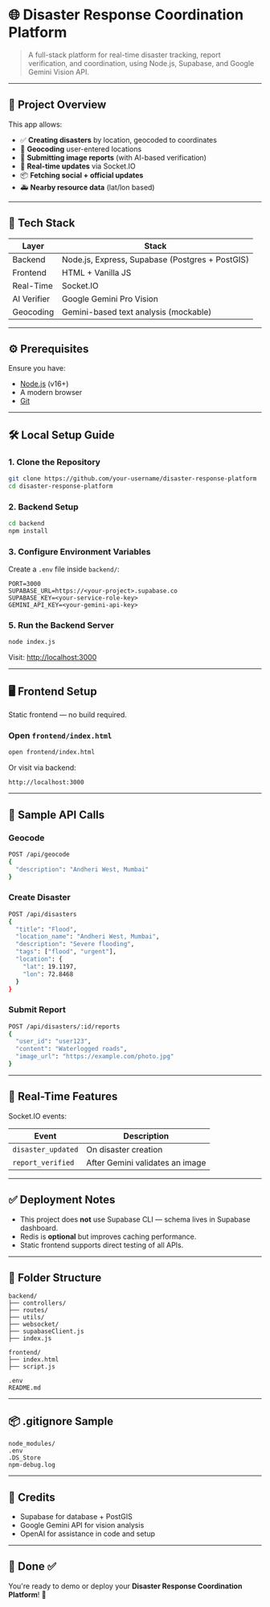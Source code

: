 # 🌐 Disaster Response Coordination Platform

> A full-stack platform for real-time disaster tracking, report verification, and coordination, using Node.js, Supabase, and Google Gemini Vision API.

---

## 🧩 Project Overview

This app allows:

* ✅ **Creating disasters** by location, geocoded to coordinates
* 📍 **Geocoding** user-entered locations
* 📝 **Submitting image reports** (with AI-based verification)
* 📡 **Real-time updates** via Socket.IO
* 📦 **Fetching social + official updates**
* 🚑 **Nearby resource data** (lat/lon based)

---

## 🧰 Tech Stack

| Layer       | Stack                                           |
| ----------- | ----------------------------------------------- |
| Backend     | Node.js, Express, Supabase (Postgres + PostGIS) |
| Frontend    | HTML + Vanilla JS                               |
| Real-Time   | Socket.IO                                       |
| AI Verifier | Google Gemini Pro Vision                        |
| Geocoding   | Gemini-based text analysis (mockable)           |

---

## ⚙️ Prerequisites

Ensure you have:

* [Node.js](https://nodejs.org/) (v16+)
* A modern browser
* [Git](https://git-scm.com/)

---

## 🛠️ Local Setup Guide

### 1. Clone the Repository

```bash
git clone https://github.com/your-username/disaster-response-platform
cd disaster-response-platform
```

### 2. Backend Setup

```bash
cd backend
npm install
```

### 3. Configure Environment Variables

Create a `.env` file inside `backend/`:

```env
PORT=3000
SUPABASE_URL=https://<your-project>.supabase.co
SUPABASE_KEY=<your-service-role-key>
GEMINI_API_KEY=<your-gemini-api-key>

```


### 5. Run the Backend Server

```bash
node index.js
```

Visit: [http://localhost:3000](http://localhost:3000)

---

## 🖥️ Frontend Setup

Static frontend — no build required.

### Open `frontend/index.html`

```bash
open frontend/index.html
```

Or visit via backend:

```url
http://localhost:3000
```

---

## 🧪 Sample API Calls

### Geocode

```bash
POST /api/geocode
{
  "description": "Andheri West, Mumbai"
}
```

### Create Disaster

```bash
POST /api/disasters
{
  "title": "Flood",
  "location_name": "Andheri West, Mumbai",
  "description": "Severe flooding",
  "tags": ["flood", "urgent"],
  "location": {
    "lat": 19.1197,
    "lon": 72.8468
  }
}
```

### Submit Report

```bash
POST /api/disasters/:id/reports
{
  "user_id": "user123",
  "content": "Waterlogged roads",
  "image_url": "https://example.com/photo.jpg"
}
```

---

## 📡 Real-Time Features

Socket.IO events:

| Event              | Description                     |
| ------------------ | ------------------------------- |
| `disaster_updated` | On disaster creation            |
| `report_verified`  | After Gemini validates an image |

---

## ✅ Deployment Notes

* This project does **not** use Supabase CLI — schema lives in Supabase dashboard.
* Redis is **optional** but improves caching performance.
* Static frontend supports direct testing of all APIs.

---

## 📁 Folder Structure

```
backend/
├── controllers/
├── routes/
├── utils/
├── websocket/
├── supabaseClient.js
├── index.js

frontend/
├── index.html
├── script.js

.env
README.md
```

---

## 📦 .gitignore Sample

```gitignore
node_modules/
.env
.DS_Store
npm-debug.log
```

---

## 🧠 Credits

* Supabase for database + PostGIS
* Google Gemini API for vision analysis
* OpenAI for assistance in code and setup

---

## 🚀 Done ✅

You're ready to demo or deploy your **Disaster Response Coordination Platform**! 🧭
